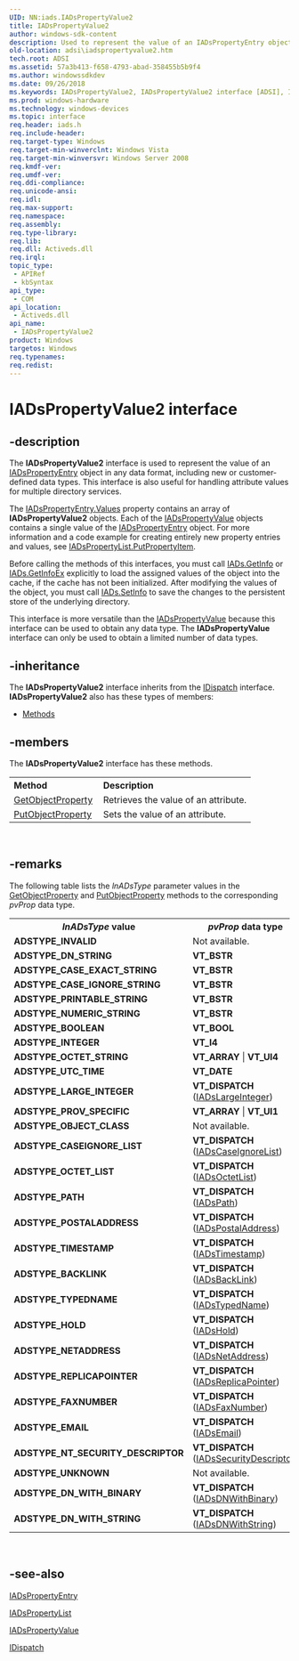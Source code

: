 ```yaml
---
UID: NN:iads.IADsPropertyValue2
title: IADsPropertyValue2
author: windows-sdk-content
description: Used to represent the value of an IADsPropertyEntry object in any data format.
old-location: adsi\iadspropertyvalue2.htm
tech.root: ADSI
ms.assetid: 57a3b413-f658-4793-abad-358455b5b9f4
ms.author: windowssdkdev
ms.date: 09/26/2018
ms.keywords: IADsPropertyValue2, IADsPropertyValue2 interface [ADSI], IADsPropertyValue2 interface [ADSI],described, _ds_iadspropertyvalue2, adsi.iadspropertyvalue2, iads/IADsPropertyValue2
ms.prod: windows-hardware
ms.technology: windows-devices
ms.topic: interface
req.header: iads.h
req.include-header: 
req.target-type: Windows
req.target-min-winverclnt: Windows Vista
req.target-min-winversvr: Windows Server 2008
req.kmdf-ver: 
req.umdf-ver: 
req.ddi-compliance: 
req.unicode-ansi: 
req.idl: 
req.max-support: 
req.namespace: 
req.assembly: 
req.type-library: 
req.lib: 
req.dll: Activeds.dll
req.irql: 
topic_type:
 - APIRef
 - kbSyntax
api_type:
 - COM
api_location:
 - Activeds.dll
api_name:
 - IADsPropertyValue2
product: Windows
targetos: Windows
req.typenames: 
req.redist: 
---
```


# IADsPropertyValue2 interface


## -description


The <b>IADsPropertyValue2</b> interface is 
    used to represent the value of an 
    <a href="https://msdn.microsoft.com/6c398d05-ac12-4c9a-b61a-70cd795c991f">IADsPropertyEntry</a> object in any data format, 
    including new or customer-defined data types. This interface is also useful for handling attribute values for 
    multiple directory services.

The <a href="https://msdn.microsoft.com/73b0f6d4-55db-46cf-a781-e10bc4fcf2db">IADsPropertyEntry.Values</a> 
    property contains an array of <b>IADsPropertyValue2</b> 
    objects. Each of the <a href="https://msdn.microsoft.com/7cad4d04-80d4-4f9a-95b7-2f1809ddb8fb">IADsPropertyValue</a> objects contains 
    a single value of the <a href="https://msdn.microsoft.com/6c398d05-ac12-4c9a-b61a-70cd795c991f">IADsPropertyEntry</a> object. For 
    more information and  a code example for creating entirely new property entries and values, see 
    <a href="https://msdn.microsoft.com/16af5cbf-3b87-467e-8e72-0110bcf95295">IADsPropertyList.PutPropertyItem</a>.

Before calling the methods of this interfaces, you must call 
    <a href="https://msdn.microsoft.com/73ceaeb1-9a6b-449a-9851-3756736dbad7">IADs.GetInfo</a> or 
    <a href="https://msdn.microsoft.com/306ab953-890a-4ec9-8ec2-bea73888ea20">IADs.GetInfoEx</a> explicitly to load the assigned values of 
    the object into the cache, if the cache has not been initialized. After modifying the values of the object, you 
    must call <a href="https://msdn.microsoft.com/e7ff6acd-b7c4-463d-a34f-fd793067c63a">IADs.SetInfo</a> to save the changes to the 
    persistent store of the underlying directory.

This interface is more versatile than the 
    <a href="https://msdn.microsoft.com/7cad4d04-80d4-4f9a-95b7-2f1809ddb8fb">IADsPropertyValue</a> because this interface can be used to 
    obtain any data type. The <b>IADsPropertyValue</b> interface 
    can only be used to obtain a limited number of data types.


## -inheritance

The <b xmlns:loc="http://microsoft.com/wdcml/l10n">IADsPropertyValue2</b> interface inherits from the <a href="ebbff4bc-36b2-4861-9efa-ffa45e013eb5">IDispatch</a> interface. <b>IADsPropertyValue2</b> also has these types of members:
<ul>
<li><a href="https://docs.microsoft.com/">Methods</a></li>
</ul>

## -members

The <b>IADsPropertyValue2</b> interface has these methods.
<table class="members" id="memberListMethods">
<tr>
<th align="left" width="37%">Method</th>
<th align="left" width="63%">Description</th>
</tr>
<tr data="declared;">
<td align="left" width="37%">
<a href="https://msdn.microsoft.com/a189f106-23dc-441b-8d97-c03d4c49a4a1">GetObjectProperty</a>
</td>
<td align="left" width="63%">
Retrieves the value of an attribute.

</td>
</tr>
<tr data="declared;">
<td align="left" width="37%">
<a href="https://msdn.microsoft.com/53dad13f-7df7-4c1d-8c8a-946c291b20c6">PutObjectProperty</a>
</td>
<td align="left" width="63%">
Sets the value of an attribute.

</td>
</tr>
</table> 


## -remarks



The following table lists the <i>lnADsType</i> parameter values in the 
     <a href="https://msdn.microsoft.com/a189f106-23dc-441b-8d97-c03d4c49a4a1">GetObjectProperty</a> and 
     <a href="https://msdn.microsoft.com/53dad13f-7df7-4c1d-8c8a-946c291b20c6">PutObjectProperty</a> methods to the 
     corresponding <i>pvProp</i> data type.

<table>
<tr>
<th><i>lnADsType</i> value</th>
<th><i>pvProp</i> data type</th>
</tr>
<tr>
<td>
<b>ADSTYPE_INVALID</b>

</td>
<td>
Not available.

</td>
</tr>
<tr>
<td>
<b>ADSTYPE_DN_STRING</b>

</td>
<td>
<b>VT_BSTR</b>

</td>
</tr>
<tr>
<td>
<b>ADSTYPE_CASE_EXACT_STRING</b>

</td>
<td>
<b>VT_BSTR</b>

</td>
</tr>
<tr>
<td>
<b>ADSTYPE_CASE_IGNORE_STRING</b>

</td>
<td>
<b>VT_BSTR</b>

</td>
</tr>
<tr>
<td>
<b>ADSTYPE_PRINTABLE_STRING</b>

</td>
<td>
<b>VT_BSTR</b>

</td>
</tr>
<tr>
<td>
<b>ADSTYPE_NUMERIC_STRING</b>

</td>
<td>
<b>VT_BSTR</b>

</td>
</tr>
<tr>
<td>
<b>ADSTYPE_BOOLEAN</b>

</td>
<td>
<b>VT_BOOL</b>

</td>
</tr>
<tr>
<td>
<b>ADSTYPE_INTEGER</b>

</td>
<td>
<b>VT_I4</b>

</td>
</tr>
<tr>
<td>
<b>ADSTYPE_OCTET_STRING</b>

</td>
<td>
<b>VT_ARRAY</b> | <b>VT_UI4</b>

</td>
</tr>
<tr>
<td>
<b>ADSTYPE_UTC_TIME</b>

</td>
<td>
<b>VT_DATE</b>

</td>
</tr>
<tr>
<td>
<b>ADSTYPE_LARGE_INTEGER</b>

</td>
<td>
<b>VT_DISPATCH</b> (<a href="https://msdn.microsoft.com/d49e3339-8488-44c1-9d60-706492e65abc">IADsLargeInteger</a>)

</td>
</tr>
<tr>
<td>
<b>ADSTYPE_PROV_SPECIFIC</b>

</td>
<td>
<b>VT_ARRAY</b> | <b>VT_UI1</b>

</td>
</tr>
<tr>
<td>
<b>ADSTYPE_OBJECT_CLASS</b>

</td>
<td>
Not available.

</td>
</tr>
<tr>
<td>
<b>ADSTYPE_CASEIGNORE_LIST</b>

</td>
<td>
<b>VT_DISPATCH</b> (<a href="https://msdn.microsoft.com/e587d603-d235-4449-986c-89f0fdb86ab6">IADsCaseIgnoreList</a>)

</td>
</tr>
<tr>
<td>
<b>ADSTYPE_OCTET_LIST</b>

</td>
<td>
<b>VT_DISPATCH</b> (<a href="https://msdn.microsoft.com/66ec49d6-43c5-4fc8-a90d-5847fd2ffe50">IADsOctetList</a>)

</td>
</tr>
<tr>
<td>
<b>ADSTYPE_PATH</b>

</td>
<td>
<b>VT_DISPATCH</b> (<a href="https://msdn.microsoft.com/e588195c-eb4f-48d3-a2fa-777dd6dc2901">IADsPath</a>)

</td>
</tr>
<tr>
<td>
<b>ADSTYPE_POSTALADDRESS</b>

</td>
<td>
<b>VT_DISPATCH</b> (<a href="https://msdn.microsoft.com/53ff56a6-60ee-44a1-b18b-18f17efe2acd">IADsPostalAddress</a>)

</td>
</tr>
<tr>
<td>
<b>ADSTYPE_TIMESTAMP</b>

</td>
<td>
<b>VT_DISPATCH</b> (<a href="https://msdn.microsoft.com/5f24e6e9-ad5b-4d5b-b3f3-cc3aca599bc1">IADsTimestamp</a>)

</td>
</tr>
<tr>
<td>
<b>ADSTYPE_BACKLINK</b>

</td>
<td>
<b>VT_DISPATCH</b> (<a href="https://msdn.microsoft.com/2876e8c5-8cfa-4bcc-91ba-c2f71bfbe622">IADsBackLink</a>)

</td>
</tr>
<tr>
<td>
<b>ADSTYPE_TYPEDNAME</b>

</td>
<td>
<b>VT_DISPATCH</b> (<a href="https://msdn.microsoft.com/ed57fad7-6cc6-4127-b8d2-da295bc0c5fe">IADsTypedName</a>)

</td>
</tr>
<tr>
<td>
<b>ADSTYPE_HOLD</b>

</td>
<td>
<b>VT_DISPATCH</b> (<a href="https://msdn.microsoft.com/ccc22915-0f67-4089-9ddc-491b6f7ef554">IADsHold</a>)

</td>
</tr>
<tr>
<td>
<b>ADSTYPE_NETADDRESS</b>

</td>
<td>
<b>VT_DISPATCH</b> (<a href="https://msdn.microsoft.com/71e48dd4-4e86-494f-835e-38bda29fc543">IADsNetAddress</a>)

</td>
</tr>
<tr>
<td>
<b>ADSTYPE_REPLICAPOINTER</b>

</td>
<td>
<b>VT_DISPATCH</b> (<a href="https://msdn.microsoft.com/c34eab26-540e-4400-873e-7af09fda0bbf">IADsReplicaPointer</a>)

</td>
</tr>
<tr>
<td>
<b>ADSTYPE_FAXNUMBER</b>

</td>
<td>
<b>VT_DISPATCH</b> (<a href="https://msdn.microsoft.com/1c78bb35-dfa9-40f0-b3a4-db4a1c212cf7">IADsFaxNumber</a>)

</td>
</tr>
<tr>
<td>
<b>ADSTYPE_EMAIL</b>

</td>
<td>
<b>VT_DISPATCH</b> (<a href="https://msdn.microsoft.com/ce788365-9e43-4bce-89c3-07506cb308fa">IADsEmail</a>)

</td>
</tr>
<tr>
<td>
<b>ADSTYPE_NT_SECURITY_DESCRIPTOR</b>

</td>
<td>
<b>VT_DISPATCH</b> (<a href="https://msdn.microsoft.com/c77547ab-e666-4d72-b8ef-4b2f3d61ad38">IADsSecurityDescriptor</a>)

</td>
</tr>
<tr>
<td>
<b>ADSTYPE_UNKNOWN</b>

</td>
<td>
Not available.

</td>
</tr>
<tr>
<td>
<b>ADSTYPE_DN_WITH_BINARY</b>

</td>
<td>
<b>VT_DISPATCH</b> (<a href="https://msdn.microsoft.com/dd64f0bd-1211-4e6f-93b5-87c079999208">IADsDNWithBinary</a>)

</td>
</tr>
<tr>
<td>
<b>ADSTYPE_DN_WITH_STRING</b>

</td>
<td>
<b>VT_DISPATCH</b> (<a href="https://msdn.microsoft.com/112985e7-6e96-42fb-a4cb-916296d4a524">IADsDNWithString</a>)

</td>
</tr>
</table>
 




## -see-also




<a href="https://msdn.microsoft.com/6c398d05-ac12-4c9a-b61a-70cd795c991f">IADsPropertyEntry</a>



<a href="https://msdn.microsoft.com/70e9ce0e-ae83-43b7-8b84-99d5e1f8a8d2">IADsPropertyList</a>



<a href="https://msdn.microsoft.com/7cad4d04-80d4-4f9a-95b7-2f1809ddb8fb">IADsPropertyValue</a>



<a href="ebbff4bc-36b2-4861-9efa-ffa45e013eb5">IDispatch</a>
 

 


